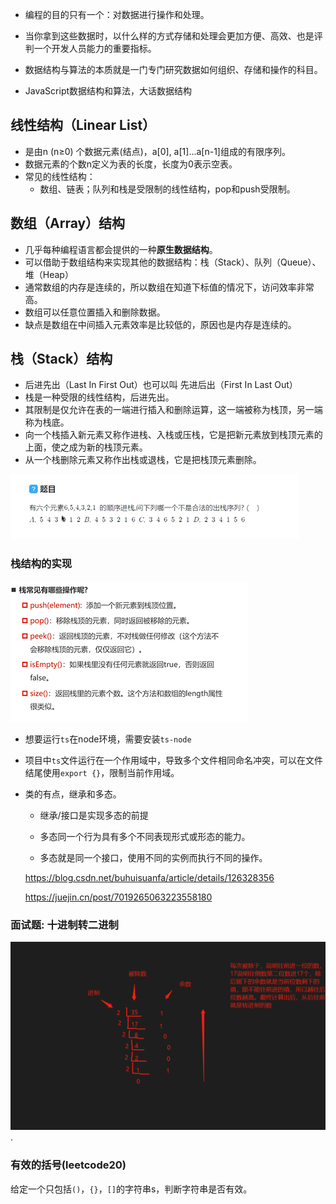 + 编程的目的只有一个：对数据进行操作和处理。
+ 当你拿到这些数据时，以什么样的方式存储和处理会更加方便、高效、也是评判一个开发人员能力的重要指标。
+ 数据结构与算法的本质就是一门专门研究数据如何组织、存储和操作的科目。

+ JavaScript数据结构和算法，大话数据结构

## 线性结构（Linear List）

+ 是由n (n≥0) 个数据元素(结点)，a[0], a[1]...a[n-1]组成的有限序列。
+ 数据元素的个数n定义为表的长度，长度为0表示空表。
+ 常见的线性结构：
  + 数组、链表；队列和栈是受限制的线性结构，pop和push受限制。

## 数组（Array）结构

+ 几乎每种编程语言都会提供的一种**原生数据结构**。
+ 可以借助于数组结构来实现其他的数据结构：栈（Stack）、队列（Queue）、堆（Heap）
+ 通常数组的内存是连续的，所以数组在知道下标值的情况下，访问效率非常高。
+ 数组可以任意位置插入和删除数据。
+ 缺点是数组在中间插入元素效率是比较低的，原因也是内存是连续的。

## 栈（Stack）结构

+ 后进先出（Last In First Out）也可以叫 先进后出（First In Last Out）
+ 栈是一种受限的线性结构，后进先出。
+ 其限制是仅允许在表的一端进行插入和删除运算，这一端被称为栈顶，另一端称为栈底。
+ 向一个栈插入新元素又称作进栈、入栈或压栈，它是把新元素放到栈顶元素的上面，使之成为新的栈顶元素。
+ 从一个栈删除元素又称作出栈或退栈，它是把栈顶元素删除。

![image-20230222143119204](时间复杂度.assets/image-20230222143119204.png)

### 栈结构的实现

![image-20230222150433779](时间复杂度.assets/image-20230222150433779.png)

+ 想要运行`ts`在node环境，需要安装`ts-node`

+ 项目中`ts`文件运行在一个作用域中，导致多个文件相同命名冲突，可以在文件结尾使用`export {}`，限制当前作用域。

+ 类的有点，继承和多态。 

  + 继承/接口是实现多态的前提

  + 多态同一个行为具有多个不同表现形式或形态的能力。
  + 多态就是同一个接口，使用不同的实例而执行不同的操作。

  https://blog.csdn.net/buhuisuanfa/article/details/126328356

  https://juejin.cn/post/7019265063223558180

### 面试题: 十进制转二进制

![image-20230607113630973](时间复杂度.assets/image-20230607113630973.png).

### 有效的括号(leetcode20)

给定一个只包括`()`，`{}`，`[]`的字符串s，判断字符串是否有效。





























































































